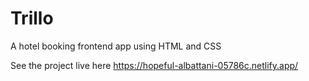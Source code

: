 # Trillo
A hotel booking frontend app using HTML and CSS

See the project live here https://hopeful-albattani-05786c.netlify.app/
